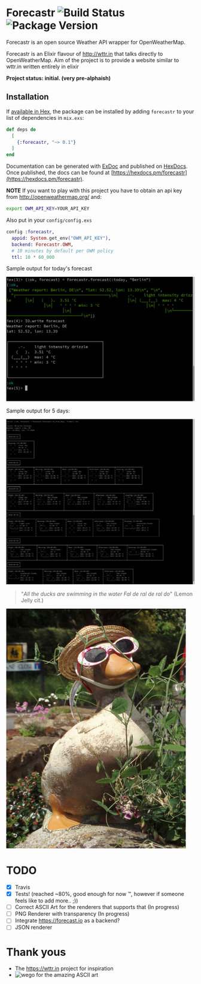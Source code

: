 # Forecastr ![Build Status](https://secure.travis-ci.org/kpanic/forecastr.png?branch=master "Build Status") ![Package Version](https://img.shields.io/hexpm/v/forecastr.svg "Package Version")


Forecastr is an open source Weather API wrapper for OpenWeatherMap.

Forecastr is an Elixir flavour of http://wttr.in that talks directly to OpenWeatherMap.
Aim of the project is to provide a website similar to wttr.in written entirely in elixir

**Project status: initial. (very pre-alphaish)**

## Installation

If [available in Hex](https://hex.pm/docs/publish), the package can be installed
by adding `forecastr` to your list of dependencies in `mix.exs`:

```elixir
def deps do
  [
    {:forecastr, "~> 0.1"}
  ]
end
```

Documentation can be generated with [ExDoc](https://github.com/elixir-lang/ex_doc)
and published on [HexDocs](https://hexdocs.pm). Once published, the docs can
be found at [https://hexdocs.pm/forecastr](https://hexdocs.pm/forecastr).


**NOTE**
If you want to play with this project you have to obtain an api key from http://openweathermap.org/
and:

```bash
export OWM_API_KEY=YOUR_API_KEY
```

Also put in your `config/config.exs`

```elixir
config :forecastr,
  appid: System.get_env("OWM_API_KEY"),
  backend: Forecastr.OWM,
  # 10 minutes by default per OWM policy
  ttl: 10 * 60_000
```

Sample output for today's forecast

![today](today.png)

Sample output for 5 days:


![in 5 days](in_five_days.png)

> "*All the ducks are swimming in the water
> Fal de ral de ral do*" (Lemon Jelly cit.)

![duck with sunglasses](duck_with_sunglasses.jpg)

# TODO
- [X] Travis
- [X] Tests! (reached ~80%, good enough for now ™, however if someone feels like to add more.. ;))
- [ ] Correct ASCII Art for the renderers that supports that (In progress)
- [ ] PNG Renderer with transparency (In progress)
- [ ] Integrate https://forecast.io as a backend?
- [ ] JSON renderer

# Thank yous

* The https://wttr.in project for inspiration
* ![wego](https://github.com/schachmat/wego) for the amazing ASCII art
